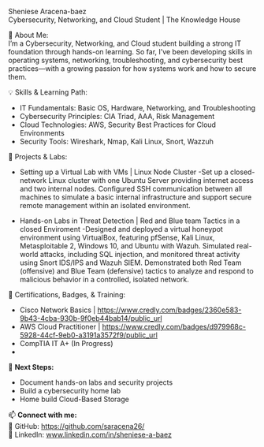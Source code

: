 Sheniese Aracena-baez  
Cybersecurity, Networking, and Cloud Student | The Knowledge House  

📌 About Me:  
I’m a Cybersecurity, Networking, and Cloud student building a strong IT foundation through hands-on learning. So far, I’ve been developing skills in operating systems, networking, troubleshooting, and cybersecurity best practices—with a growing passion for how systems work and how to secure them.

💡 Skills & Learning Path:  
- IT Fundamentals: Basic OS, Hardware, Networking, and Troubleshooting  
- Cybersecurity Principles: CIA Triad, AAA, Risk Management  
- Cloud Technologies: AWS, Security Best Practices for Cloud Environments 
- Security Tools: Wireshark, Nmap, Kali Linux, Snort, Wazzuh 

📂 Projects & Labs:  
- Setting up a Virtual Lab with VMs | Linux Node Cluster 
-Set up a closed-network Linux cluster with one Ubuntu Server providing internet access and two internal nodes. Configured SSH communication between all machines to simulate a basic internal infrastructure and support secure remote management within an isolated environment.

- Hands-on Labs in Threat Detection | Red and Blue team Tactics in a closed Enviroment
-Designed and deployed a virtual honeypot environment using VirtualBox, featuring pfSense, Kali Linux, Metasploitable 2, Windows 10, and Ubuntu with Wazuh. Simulated real-world attacks, including SQL injection, and monitored threat activity using Snort IDS/IPS and Wazuh SIEM. Demonstrated both Red Team (offensive) and Blue Team (defensive) tactics to analyze and respond to malicious behavior in a controlled, isolated network. 

📜 Certifications, Badges, & Training:  
- Cisco Network Basics | https://www.credly.com/badges/2360e583-9b43-4cba-930b-9f0eb44bab14/public_url
- AWS Cloud Practitioner | https://www.credly.com/badges/d979968c-5928-44cf-9eb0-a3191a3572f9/public_url
- CompTIA IT A+ (In Progress)
- 

🚀 **Next Steps:**  
- Document hands-on labs and security projects  
- Build a cybersecurity home lab  
- Home build Cloud-Based Storage  

📫 **Connect with me:**  
🔗 GitHub: https://github.com/saracena26/  
💼 LinkedIn: www.linkedin.com/in/sheniese-a-baez  
```

